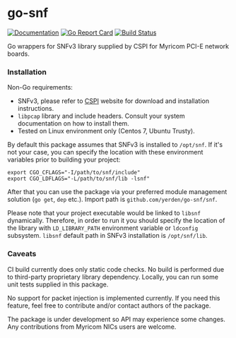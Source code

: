 # go-snf
[![Documentation](https://godoc.org/github.com/yerden/go-snf?status.svg)](http://godoc.org/github.com/yerden/go-snf/snf) [![Go Report Card](https://goreportcard.com/badge/github.com/yerden/go-snf)](https://goreportcard.com/report/github.com/yerden/go-snf) [![Build Status](https://travis-ci.com/yerden/go-snf.svg?branch=master)](https://travis-ci.com/yerden/go-snf)

Go wrappers for SNFv3 library supplied by CSPI for Myricom PCI-E network boards.

### Installation
Non-Go requirements:
* SNFv3, please refer to [CSPI](www.cspi.com) website for download and installation instructions.
* `libpcap` library and include headers. Consult your system documentation on how to install them.
* Tested on Linux environment only (Centos 7, Ubuntu Trusty).

By default this package assumes that SNFv3 is installed to `/opt/snf`. If it's not your case, you can specify the location with these environment variables prior to building your project:
```
export CGO_CFLAGS="-I/path/to/snf/include"
export CGO_LDFLAGS="-L/path/to/snf/lib -lsnf"
```
After that you can use the package via your preferred module management solution (`go get`, `dep` etc.). Import path is `github.com/yerden/go-snf/snf`.

Please note that your project executable would be linked to `libsnf` dynamically. Therefore, in order to run it you should specify the location of the library with `LD_LIBRARY_PATH` environment variable or `ldconfig` subsystem. `libsnf` default path in SNFv3 installation is `/opt/snf/lib`.

### Caveats
CI build currently does only static code checks. No build is performed due to third-party proprietary library dependency. Locally, you can run some unit tests supplied in this package.

No support for packet injection is implemented currently. If you need this feature, feel free to contribute and/or contact authors of the package.

The package is under development so API may experience some changes. Any contributions from Myricom NICs users are welcome.
